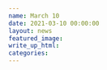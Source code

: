 ```yaml
---
name: March 10
date: 2021-03-10 00:00:00
layout: news
featured_image:
write_up_html:
categories:
---
```

